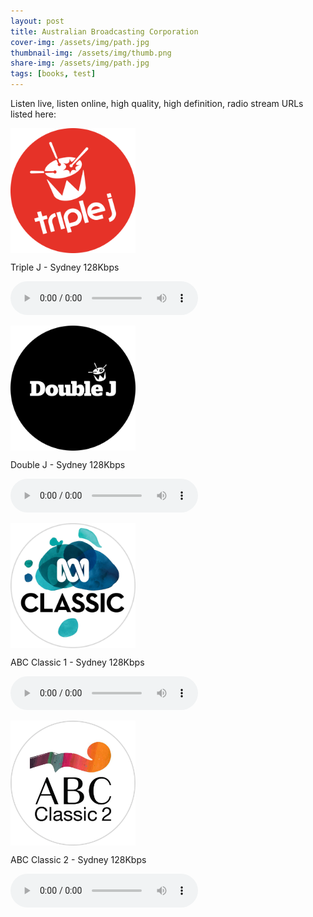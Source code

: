 ```yaml
---
layout: post
title: Australian Broadcasting Corporation
cover-img: /assets/img/path.jpg
thumbnail-img: /assets/img/thumb.png
share-img: /assets/img/path.jpg
tags: [books, test]
---
```


Listen live, listen online, high quality, high definition, radio stream URLs listed here:

<script src="https://cdn.jsdelivr.net/npm/hls.js@latest"></script> <!-- Include the HLS.js library -->

<!--Sydney-->
<p align="left"><a href="https://mediaserviceslive.akamaized.net/hls/live/2038308/triplejnsw/masterhq.m3u8">
<img style="vertical-align:middle;margin:0px 0px 0px 0px" width="200" src="/assets/img/stations/triplej.png">
</a></p>

Triple J - Sydney 128Kbps

<audio id="triplejnsw" controls></audio>

<!--Sydney-->
<p align="left"><a href="https://mediaserviceslive.akamaized.net/hls/live/2038315/doublejnsw/masterhq.m3u8">
<img style="vertical-align:middle;margin:0px 0px 0px 0px" width="200" src="/assets/img/stations/doublej.png">
</a></p>

Double J - Sydney 128Kbps

<audio id="doublejnsw" controls></audio>

<!--Sydney-->
<p align="left"><a href="https://mediaserviceslive.akamaized.net/hls/live/2038316/classicfmnsw/masterhq.m3u8">
<img style="vertical-align:middle;margin:0px 0px 0px 0px" width="200" src="/assets/img/stations/abcclassic1.png">
</a></p>

ABC Classic 1 - Sydney 128Kbps

<audio id="classicfmnsw" controls></audio>


<!--Sydney-->
<p align="left"><a href="https://mediaserviceslive.akamaized.net/hls/live/2038317/classic2/masterhq.m3u8">
<img style="vertical-align:middle;margin:0px 0px 0px 0px" width="200" src="/assets/img/stations/abcclassic2.png">
</a></p>

ABC Classic 2 - Sydney 128Kbps

<audio id="classic2" controls></audio>

<!------------------------------------------->
<!--SCRIPTS-->
<!------------------------------------------->

<script>
  var audio1 = document.getElementById('triplejnsw');
  var audioSrc1 = 'https://mediaserviceslive.akamaized.net/hls/live/2038308/triplejnsw/masterhq.m3u8';
  var hls1 = new Hls();
  // Initialize more audio variables as needed

  if (audio1.canPlayType('application/vnd.apple.mpegurl') || (typeof window.Hls === 'undefined')) {
    audio1.src = audioSrc1;

  } else {

      hls1.attachMedia(audio1);

    // When the play button is clicked, check if the source is loaded and start playback
    audio1.addEventListener('play', function() {
      if (hls1.media && hls1.media.readyState === 4) { // Check if the source is loaded (readyState 4 means loaded)
        hls1.startLoad(); // Resume loading in case it was stopped
      } else {
        hls1.loadSource(audioSrc1); // Provide the path to your .m3u8 file
        audio1.play();
      }
    });
    // Stop loading the source when the audio is paused
    audio1.addEventListener('pause', function() {
      hls1.stopLoad(); // Stop loading the source
    });
  }
</script>

<script>
  var audio2 = document.getElementById('doublejnsw');
  var audioSrc2 = 'https://mediaserviceslive.akamaized.net/hls/live/2038315/doublejnsw/masterhq.m3u8';
  var hls2 = new Hls();

  if (audio2.canPlayType('application/vnd.apple.mpegurl') || (typeof window.Hls === 'undefined')) {
    audio2.src = audioSrc2;

  } else {

      hls2.attachMedia(audio2);

    // When the play button is clicked, check if the source is loaded and start playback
    audio2.addEventListener('play', function() {
      if (hls2.media && hls2.media.readyState === 4) { // Check if the source is loaded (readyState 4 means loaded)
        hls2.startLoad(); // Resume loading in case it was stopped
      } else {
        hls2.loadSource(audioSrc2); // Provide the path to your .m3u8 file
        audio2.play();
      }
    });
    // Stop loading the source when the audio is paused
    audio2.addEventListener('pause', function() {
      hls2.stopLoad(); // Stop loading the source
    });
  }
</script>

<script>
  var audio3 = document.getElementById('classicfmnsw');
  var audioSrc3 = 'https://mediaserviceslive.akamaized.net/hls/live/2038316/classicfmnsw/masterhq.m3u8';
  var hls3 = new Hls();

  if (audio3.canPlayType('application/vnd.apple.mpegurl') || (typeof window.Hls === 'undefined')) {
    audio3.src = audioSrc3;

  } else {

      hls3.attachMedia(audio3);

    // When the play button is clicked, check if the source is loaded and start playback
    audio3.addEventListener('play', function() {
      if (hls3.media && hls3.media.readyState === 4) { // Check if the source is loaded (readyState 4 means loaded)
        hls3.startLoad(); // Resume loading in case it was stopped
      } else {
        hls3.loadSource(audioSrc3); // Provide the path to your .m3u8 file
        audio3.play();
      }
    });
    // Stop loading the source when the audio is paused
    audio3.addEventListener('pause', function() {
      hls3.stopLoad(); // Stop loading the source
    });
  }
</script>

<script>
  var audio4 = document.getElementById('classic2');
  var audioSrc4 = 'https://mediaserviceslive.akamaized.net/hls/live/2038317/classic2/masterhq.m3u8';
  var hls4 = new Hls();

  if (audio4.canPlayType('application/vnd.apple.mpegurl') || (typeof window.Hls === 'undefined')) {
    audio4.src = audioSrc4; 

  } else {

      hls4.attachMedia(audio4);

    // When the play button is clicked, check if the source is loaded and start playback
    audio4.addEventListener('play', function() {
      if (hls4.media && hls4.media.readyState === 4) { // Check if the source is loaded (readyState 4 means loaded)
        hls4.startLoad(); // Resume loading in case it was stopped
      } else {
        hls4.loadSource(audioSrc4); // Provide the path to your .m3u8 file
        audio4.play();
      }
    });
    // Stop loading the source when the audio is paused
    audio4.addEventListener('pause', function() {
      hls4.stopLoad(); // Stop loading the source
    });
  }
</script>
